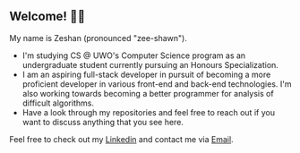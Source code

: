 <h2 align="left">Welcome! 👋🏼</h2> 

My name is Zeshan (pronounced "zee-shawn").

- I'm studying CS @ UWO's Computer Science program as an undergraduate student currently pursuing an Honours Specialization.
- I am an aspiring full-stack developer in pursuit of becoming a more proficient developer in various front-end and back-end technologies. I'm also working towards becoming a better programmer for analysis of difficult algorithms.
- Have a look through my repositories and feel free to reach out if you want to discuss anything that you see here.


Feel free to check out my [Linkedin](https://www.linkedin.com/in/zeshanahmed/) and contact me via [Email](zahme2@uwo.ca).
